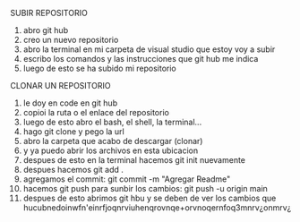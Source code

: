 SUBIR REPOSITORIO
1. abro git hub
2. creo un nuevo repositorio
3. abro la terminal en mi carpeta de visual studio que estoy voy a subir
4. escribo los comandos y las instrucciones que git hub me indica
5. luego de esto se ha subido mi repositorio

CLONAR UN REPOSITORIO
1. le doy en code en git hub
2. copioi la ruta o el enlace del repositorio
3. luego de esto abro el bash, el shell, la terminal...
4. hago git clone y pego la url
5. abro la carpeta que acabo de descargar (clonar)
6. y ya puedo abrir los archivos en esta ubicacion
7. despues de esto en la terminal hacemos git init nuevamente
8. despues hacemos git add .
9. agregamos el commit: git commit -m "Agregar Readme"
10. hacemos git push para sunbir los cambios:  git push -u origin main
11. despues de esto abrimos git hbu y se deben de ver los cambios que hucubnedoinwfn'einrfjoqnrviuhenqrovnqe+orvnoqernfoq3mnrv¿onmrv¿
